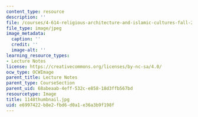 ```yaml
---
content_type: resource
description: ''
file: /courses/4-614-religious-architecture-and-islamic-cultures-fall-2002/e6997422b8e2fbd6d0a1e36a3b9f198f_1148thumbnail.jpg
file_type: image/jpeg
image_metadata:
  caption: ''
  credit: ''
  image-alt: ''
learning_resource_types:
- Lecture Notes
license: https://creativecommons.org/licenses/by-nc-sa/4.0/
ocw_type: OCWImage
parent_title: Lecture Notes
parent_type: CourseSection
parent_uid: 68abeaab-4eff-532c-e858-18d3ffb567bd
resourcetype: Image
title: 1148thumbnail.jpg
uid: e6997422-b8e2-fbd6-d0a1-e36a3b9f198f
---
```

